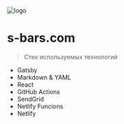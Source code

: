 ![logo](/_media/logo.svg)

# s-bars.com

> Стек используемых технологий

- Gatsby
- Markdown & YAML
- React
- GitHub Actions
- SendGrid
- Netlify Funcions
- Netlify


